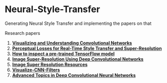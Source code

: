 # Neural-Style-Transfer
Generating Neural Style Transfer and implementing the papers on that

Research papers

1. **[Visualizing and Understanding Convolutional Networks](https://arxiv.org/pdf/1311.2901.pdf)**
2. **[Perceptual Losses for Real-Time Style Transfer and Super-Resolution](https://cs.stanford.edu/people/jcjohns/papers/eccv16/JohnsonECCV16.pdf)**
3. **[How to inspect a pre-trained TensorFlow model](https://medium.com/@daj/how-to-inspect-a-pre-trained-tensorflow-model-5fd2ee79ced0)**
4. **[Image Super-Resolution Using Deep Convolutional Networks](https://arxiv.org/pdf/1501.00092.pdf)**
5. **[Image Super Resolution Resources](https://github.com/titu1994/Image-Super-Resolution)**
6. **[Visualize-CNN-Filters](https://github.com/meet-minimalist/Visualize-CNN-Filters/blob/master/Visualize%20CNN%20Layer%20Outputs%20and%20Filters.ipynb)**
7. **[Advanced Topics in Deep Convolutional Neural Networks](https://towardsdatascience.com/advanced-topics-in-deep-convolutional-neural-networks-71ef1190522d)**
